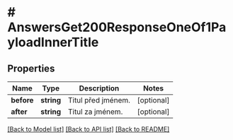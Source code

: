 # # AnswersGet200ResponseOneOf1PayloadInnerTitle

## Properties

Name | Type | Description | Notes
------------ | ------------- | ------------- | -------------
**before** | **string** | Titul před jménem. | [optional]
**after** | **string** | Titul za jménem. | [optional]

[[Back to Model list]](../../README.md#models) [[Back to API list]](../../README.md#endpoints) [[Back to README]](../../README.md)
